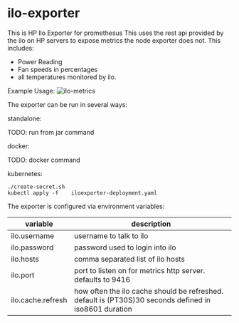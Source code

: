 # ilo-exporter
This is HP Ilo Exporter for promethesus
This uses the rest api provided by the ilo on HP servers to expose metrics the node exporter does not.
This includes:
 * Power Reading
 * Fan speeds in percentages
 * all temperatures monitored by ilo.
 
 Example Usage:
![ilo-metrics](https://user-images.githubusercontent.com/718117/54949540-b587e380-4f15-11e9-8725-2062f491e5b4.jpg)

 The exporter can be run in several ways:
 
 standalone:
 
 TODO: run from jar command
 
 docker:
 
 TODO: docker command
 
 kubernetes:
 
``` 
./create-secret.sh
kubectl apply -f 	iloexporter-deployment.yaml 
```

The exporter is configured via environment variables:


| variable | description |
| ---------- | ------------- |
|ilo.username| username to talk to ilo|
|ilo.password| password used to login into ilo|
|ilo.hosts|comma separated list of ilo hosts|
|ilo.port| port to listen on for metrics http server. defaults to 9416|
|ilo.cache.refresh|how often the ilo cache should be refreshed. default is (PT30S)30 seconds defined in iso8601 duration|

